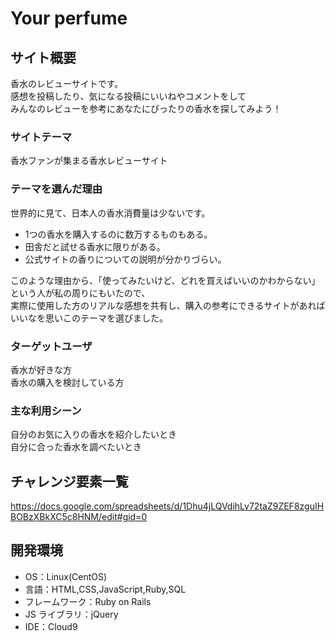 # Your perfume

## サイト概要

香水のレビューサイトです。  
感想を投稿したり、気になる投稿にいいねやコメントをして  
みんなのレビューを参考にあなたにぴったりの香水を探してみよう！

### サイトテーマ

香水ファンが集まる香水レビューサイト

### テーマを選んだ理由

世界的に見て、日本人の香水消費量は少ないです。

- 1つの香水を購入するのに数万するものもある。
- 田舎だと試せる香水に限りがある。
- 公式サイトの香りについての説明が分かりづらい。

このような理由から、「使ってみたいけど、どれを買えばいいのかわからない」という人が私の周りにもいたので、  
実際に使用した方のリアルな感想を共有し、購入の参考にできるサイトがあればいいなを思いこのテーマを選びました。

### ターゲットユーザ

香水が好きな方  
香水の購入を検討している方

### 主な利用シーン

自分のお気に入りの香水を紹介したいとき  
自分に合った香水を調べたいとき

## チャレンジ要素一覧

https://docs.google.com/spreadsheets/d/1Dhu4jLQVdihLv72taZ9ZEF8zguIHBOBzXBkXC5c8HNM/edit#gid=0

## 開発環境

- OS：Linux(CentOS)
- 言語：HTML,CSS,JavaScript,Ruby,SQL
- フレームワーク：Ruby on Rails
- JS ライブラリ：jQuery
- IDE：Cloud9
